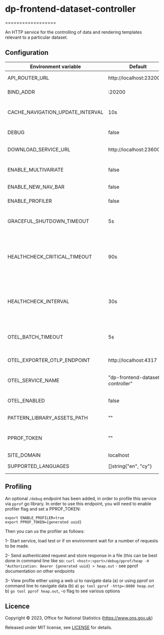 # dp-frontend-dataset-controller

==================

An HTTP service for the controlling of data and rendering templates relevant to a particular dataset.

## Configuration

| Environment variable             | Default                          | Description                                                                                                                                           |
| -------------------------------- | -------------------------------- | ----------------------------------------------------------------------------------------------------------------------------------------------------- |
| API_ROUTER_URL                   | http://localhost:23200/v1        | The URL of the [dp-api-router](https://github.com/ONSdigital/dp-api-router)                                                                           |
| BIND_ADDR                        | :20200                           | The host and port to bind to.                                                                                                                         |
| CACHE_NAVIGATION_UPDATE_INTERVAL | 10s                              | How often the navigation cache is updated                                                                                                             |
| DEBUG                            | false                            | Enable debug mode                                                                                                                                     |
| DOWNLOAD_SERVICE_URL             | http://localhost:23600           | The URL of [dp-download-service](https://www.github.com/ONSdigital/dp-download-service).                                                              |
| ENABLE_MULTIVARIATE              | false                            | Enable 2021 [multivariate datasets](https://github.com/ONSdigital/dp-dataset-api/blob/5f9f4218b65aae4803809f4a876e9f72b9bf5305/models/dataset.go#L43) |
| ENABLE_NEW_NAV_BAR               | false                            | Enable new nav bar                                                                                                                                    |
| ENABLE_PROFILER                  | false                            | Flag to enable go profiler                                                                                                                            |
| GRACEFUL_SHUTDOWN_TIMEOUT        | 5s                               | The graceful shutdown timeout in seconds                                                                                                              |
| HEALTHCHECK_CRITICAL_TIMEOUT     | 90s                              | The time taken for the health changes from warning state to critical due to subsystem check failures                                                  |
| HEALTHCHECK_INTERVAL             | 30s                              | The time between calling healthcheck endpoints for check subsystems                                                                                   |
| OTEL_BATCH_TIMEOUT               | 5s                               | Interval between pushes to OT Collector                                                                                                               |
| OTEL_EXPORTER_OTLP_ENDPOINT      | http://localhost:4317            | URL for OpenTelemetry endpoint                                                                                                                        |
| OTEL_SERVICE_NAME                | "dp-frontend-dataset-controller" | Service name to report to telemetry tools                                                                                                             |
| OTEL_ENABLED                     | false                            | Feature flag to enable OpenTelemetry
| PATTERN_LIBRARY_ASSETS_PATH      | ""                               | Pattern library location                                                                                                                              |
| PPROF_TOKEN                      | ""                               | The profiling token to access service profiling                                                                                                       |
| SITE_DOMAIN                      | localhost                        |                                                                                                                                                       |
| SUPPORTED_LANGUAGES              | []string{"en", "cy"}             | Supported languages                                                                                                                                   |

## Profiling

An optional `/debug` endpoint has been added, in order to profile this service via `pprof` go library.
In order to use this endpoint, you will need to enable profiler flag and set a PPROF_TOKEN:

```
export ENABLE_PROFILER=true
export PPROF_TOKEN={generated uuid}
```

Then you can us the profiler as follows:

1- Start service, load test or if on environment wait for a number of requests to be made.

2- Send authenticated request and store response in a file (this can be best done in command line like so: `curl <host>:<port>/debug/pprof/heap -H "Authorization: Bearer {generated uuid} > heap.out` - see pprof documentation on other endpoints

3- View profile either using a web ui to navigate data (a) or using pprof on command line to navigate data (b)
a) `go tool pprof -http=:8080 heap.out`
b) `go tool pprof heap.out`, -o flag to see various options

## Licence

Copyright © 2023, Office for National Statistics (https://www.ons.gov.uk)

Released under MIT license, see [LICENSE](LICENSE.md) for details.
